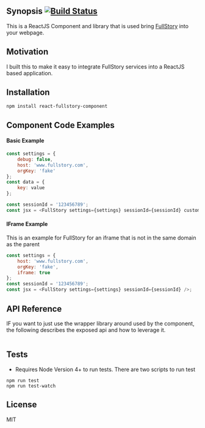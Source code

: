 ## Synopsis [![Build Status](https://travis-ci.org/stikmanw/react-fullstory-component.svg?branch=master)](https://travis-ci.org/stikmanw/react-fullstory-component)

This is a ReactJS Component and library that is used bring [FullStory](https://fullstory.com/) into your webpage.

## Motivation

I built this to make it easy to integrate FullStory services into a ReactJS based application.

## Installation
```
npm install react-fullstory-component
```

## Component Code Examples
#### Basic Example
```javascript
const settings = {
    debug: false,
    host: 'www.fullstory.com',
    orgKey: 'fake'
};
const data = {
    key: value
};

const sessionId = '123456789';
const jsx = <FullStory settings={settings} sessionId={sessionId} custom={data} />;
```

#### IFrame Example
This is an example for FullStory for an iframe that is not in the same domain as the parent
```javascript
const settings = {
    host: 'www.fullstory.com',
    orgKey: 'fake',
    iframe: true
};
const sessionId = '123456789';
const jsx = <FullStory settings={settings} sessionId={sessionId} />;
```

## API Reference
IF you want to just use the wrapper library around used by the component, the following describes the exposed api and how to leverage it.

```javascript
```

## Tests
* Requires Node Version 4+ to run tests. 
There are two scripts to run test
```
npm run test
npm run test-watch
```

## License
MIT
